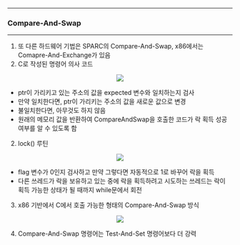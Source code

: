 -----
### Compare-And-Swap
-----
1. 또 다른 하드웨어 기법은 SPARC의 Compare-And-Swap, x86에서는 Comapre-And-Exchange가 있음
2. C로 작성된 명령어 의사 코드
<div align="center">
<img src="https://github.com/user-attachments/assets/ff720118-47a8-4a49-b983-1ee6390c8e44">
</div>

   - ptr이 가리키고 있는 주소의 값을 expected 변수와 일치하는지 검사
   - 만약 일치한다면, ptr이 가리키는 주소의 값을 새로운 값으로 변경
   - 불일치한다면, 아무것도 하지 않음
   - 원래의 메모리 값을 반환하여 CompareAndSwap을 호출한 코드가 락 획득 성공 여부를 알 수 있도록 함

2. lock() 루틴
<div align="center">
<img src="https://github.com/user-attachments/assets/9751bfef-0e1c-4a49-8793-cb1579cc5616">
</div>

   - flag 변수가 0인지 검사하고 만약 그렇다면 자동적으로 1로 바꾸어 락을 획득
   - 다른 쓰레드가 락을 보유하고 있는 중에 락을 획득하려고 시도하는 쓰레드는 락이 획득 가능한 상태가 될 때까지 while문에서 회전

3. x86 기반에서 C에서 호출 가능한 형태의 Compare-And-Swap 방식
<div align="center">
<img src="https://github.com/user-attachments/assets/2efccc07-e22b-4e8c-b6a3-770dc6de67d5">
</div>

4. Compare-And-Swap 명령어는 Test-And-Set 명령어보다 더 강력
